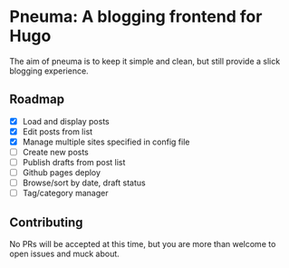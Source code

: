 # Pneuma: A blogging frontend for Hugo

The aim of pneuma is to keep it simple and clean, but still provide a slick
blogging experience.

## Roadmap
* [X] Load and display posts
* [X] Edit posts from list
* [X] Manage multiple sites specified in config file
* [ ] Create new posts
* [ ] Publish drafts from post list
* [ ] Github pages deploy
* [ ] Browse/sort by date, draft status
* [ ] Tag/category manager

## Contributing

No PRs will be accepted at this time, but you are more than welcome to open issues and muck about.
